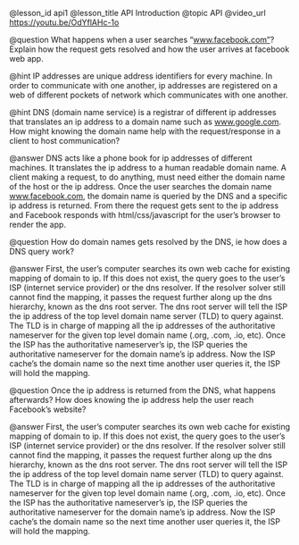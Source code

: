 @lesson_id
api1
@lesson_title
API Introduction
@topic
API
@video_url
https://youtu.be/OdYflAHc-1o

@question 
What happens when a user searches “www.facebook.com”? Explain how the request gets resolved and how the user arrives at facebook web app.

@hint 
IP addresses are unique address identifiers for every machine. In order to communicate with one another, ip addresses are registered on a web of different pockets of network which communicates with one another.

@hint
DNS (domain name service) is a registrar of different ip addresses that translates an ip address to a domain name such as www.google.com. How might knowing the domain name help with the request/response in a client to host communication?

@answer
DNS acts like a phone book for ip addresses of different machines. It translates the ip address to a human readable domain name. A client making a request, to do anything, must need either the domain name of the host or the ip address. Once the user searches the domain name www.facebook.com, the domain name is queried by the DNS and a specific ip address is returned. From there the request gets sent to the ip address and Facebook responds with html/css/javascript for the user’s browser to render the app.

@question 
How do domain names gets resolved by the DNS, ie how does a DNS query work?

@answer
First, the user’s computer searches its own web cache for existing mapping of domain to ip. If this does not exist, the query goes to the user’s ISP (internet service provider) or the dns resolver. If the resolver solver still cannot find the mapping, it passes the request further along up the dns hierarchy, known as the dns root server. The dns root server will tell the ISP the ip address of the top level domain name server (TLD) to query against. The TLD is in charge of mapping all the ip addresses of the authoritative nameserver for the given top level domain name (.org, .com, .io, etc). Once the ISP has the authoritative nameserver’s ip, the ISP queries the authoritative nameserver for the domain name’s ip address. Now the ISP cache’s the domain name so the next time another user queries it, the ISP will hold the mapping.

@question 
Once the ip address is returned from the DNS, what happens afterwards? How does knowing the ip address help the user reach Facebook’s website?

@answer
First, the user’s computer searches its own web cache for existing mapping of domain to ip. If this does not exist, the query goes to the user’s ISP (internet service provider) or the dns resolver. If the resolver solver still cannot find the mapping, it passes the request further along up the dns hierarchy, known as the dns root server. The dns root server will tell the ISP the ip address of the top level domain name server (TLD) to query against. The TLD is in charge of mapping all the ip addresses of the authoritative nameserver for the given top level domain name (.org, .com, .io, etc). Once the ISP has the authoritative nameserver’s ip, the ISP queries the authoritative nameserver for the domain name’s ip address. Now the ISP cache’s the domain name so the next time another user queries it, the ISP will hold the mapping.
